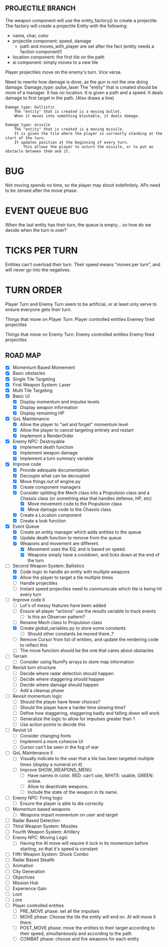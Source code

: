 ## PROJECTILE BRANCH
The weapon component will use the entity_factory() to create a projectile.
The factory will create a projectile Entity with the following:
  - name, char, color
  - projectile component: speed, damage
    - path and moves_with_player are set after the fact (entity needs a faction component!)
  - location component: the first tile on the path
  - ai component: simply moves to a new tile

Player projectiles move on the enemy's turn. Vice versa.

Need to rewrite how damage is done, as the gun is not the one doing damage.
    Damage_type: pulse_laser
        The "entity" that is created should be more of a manager. It has no location.
        It is given a path and a speed. It deals damage to first target in the path. (Also draws a line)

    Damage_type: ballistic
        The "entity" that is created is a moving bullet.
        When it moves into something blockable, it deals damage.
    
    Damage_type: missile
        The "entity" that is created is a moving missile.
        It is given the tile where the player is currently standing at the start of the turn.
        It updates position at the beginning of every turn.
            This allows the player to outurn the missile, or to put an obstacle between them and it.

# BUG #
Not moving spends no time, so the player may shoot indefinitely. APs need to be zeroed after the move phase.

# EVENT QUEUE BUG #
When the last entity has their turn, the queue is empty... so how do we decide when the turn is over?


# TICKS PER TURN #
Entities can't overload their turn. Their speed means "moves per turn", and will never go into the negatives.

# TURN ORDER #
Player Turn and Enemy Turn seem to be artificial, or at least only serve to ensure everyone gets their turn.

Things that move on Player Turn:
Player controlled entities
Enemey fired projectiles

Things that move on Enemy Turn:
Enemy controlled entities
Enemy fired projectiles

## ROAD MAP
- [x] Momentum Based Momement
- [x] Basic obstacles
- [x] Single Tile Targeting
- [x] First Weapon System: Laser
- [x] Multi Tile Targeting
- [x] Basic UI
  - [x] Display momentum and impulse levels
  - [x] Display weapon information
  - [x] Display remaining HP
- [x] QoL Maintenance
  - [x] Allow the player to "set and forget" momentum level
  - [x] Allow the player to cancel targeting entirely and restart
  - [X] Implement a RenderOrder
- [x] Enemy NPC: Destroyable
  - [x] Implement death function
  - [x] Implement weapon damage
  - [x] Implement a turn summary variable
- [x] Improve code
  - [x] Provide adequate documentation
  - [x] Decouple what can be decoupled
  - [x] Move things out of engine.py
  - [x] Create component managers
  - [x] Consider splitting the Mech class into a Propulsion class and a Chassis class (or something else that handles defense, HP, etc)    
    - [x] Move movement code to the Propulsion class
    - [x] Move damage code to the Chassis class
  - [x] Create a Location component
  - [x] Create a look function
- [x] Event Queue
  - [x] Create an entity manager which adds entities to the queue
  - [x] Update death function to remove from the queue
  - [x] Weapons and movement are different. 
    - [x] Movement uses the EQ, and is based on speed. 
    - [x] Weapons simply have a cooldown, and ticks down at the end of the turn
- [ ] Second Weapon System: Ballistics
  - [x] Code logic to handle an entity with multiple weapons
  - [x] Allow the player to target a tile multiple times
  - [ ] Handle projectiles
  - [ ] Instant speed projectiles need to communicate which tile is being hit every turn
- [ ] Improve code II
  - [ ] Lot's of messy features have been added
  - [ ] Ensure all player "actions" use the results variable to track events
    - [ ] Is this an Observer pattern?
  - [ ] Rename Mech class to Propulsion class
  - [x] Create global_variables.py to store some constants
    - [ ] Should other constants be moved there..?
  - [ ] Remove Cursor from list of entities, and update the rendering code to reflect this
  - [ ] The move function should be the one that cares about obstacles
- [ ] Terrain
  - [ ] Consider using NumPy arrays to store map information
- [ ] Revisit turn structure
  - [ ] Decide where radar detection should happen
  - [ ] Decide where staggering should happen
  - [ ] Decide where damage should happen
  - [ ] Add a cleanup phase
- [ ] Revisit momentum logic
  - [ ] Should the player have fewer choices?
  - [ ] Should the player have a harder time slowing time?
  - [ ] Define how staggering, staggering badly and falling down will work
  - [ ] Generalize the logic to allow for impulses greater than 1
  - [ ] Use action points to decide this
- [ ] Revisit UI
  - [ ] Consider changing fonts
  - [ ] Implement a more cohesive UI
  - [ ] Cursor can't be seen in the fog of war
- [ ] QoL Maintenance II
  - [ ] Visually indicate to the user that a tile has been targeted multiple times (display a numeral on it)
  - [ ] Improve SHOW_WEAPONS_MENU 
    - [ ] Have names in color. RED: can't use, WHITE: usable, GREEN: online.
    - [ ] Allow to deactivate weapons.
    - [ ] Include the state of the weapon in its name.
- [ ] Enemy NPC: Firing logic
  - [ ] Ensure the player is able to die correctly
- [ ] Momentum based weapons
  - [ ] Weapons impart momentum on user and target
- [ ] Radar Based Detection
- [ ] Third Weapon System: Missiles
- [ ] Fourth Weapon System: Artillery
- [ ] Enemy NPC: Moving Logic
  - [ ] Having the AI move will require it lock in its momentum before starting, so that it's speed is constant
- [ ] Fifth Weapon System: Shock Combo
- [ ] Radar Based Stealth
- [ ] Animation
- [ ] City Generation
- [ ] Objectives
- [ ] Mission Hub
- [ ] Experience Gain
- [ ] Loot
- [ ] Lore
- [ ] Player controlled entities
  - [ ] PRE_MOVE phase: set all the impulses
  - [ ] MOVE phase: Choose the tile the entity will end on. AI will move it there.
  - [ ] POST_MOVE phase: move the entities to their target according to their speed, simultaneously and according to the path
  - [ ] COMBAT phase: choose and fire weapons for each entity